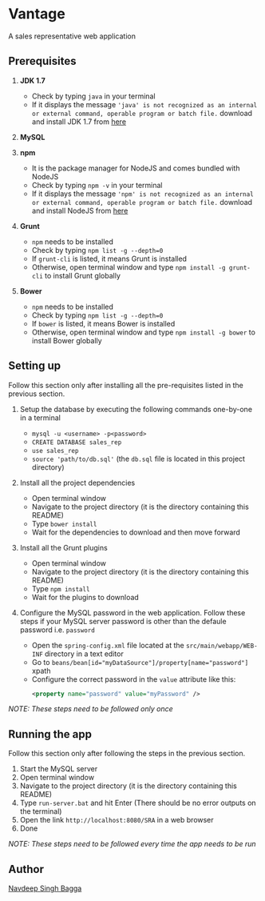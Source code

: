 Vantage
=======

A sales representative web application


Prerequisites
-------------

1. __JDK 1.7__
    + Check by typing `java` in your terminal
    + If it displays the message `'java' is not recognized as an internal or external command, operable program or batch file.` download and install JDK 1.7 from [here](http://www.oracle.com/technetwork/java/javase/downloads/jdk7-downloads-1880260.html "JDK 1.7")

2. __MySQL__

3. __npm__
    + It is the package manager for NodeJS and comes bundled with NodeJS
    + Check by typing `npm -v` in your terminal
    + If it displays the message `'npm' is not recognized as an internal or external command, operable program or batch file.` download and install NodeJS from [here](http://nodejs.org "NodeJS")

4. __Grunt__
    + `npm` needs to be installed
    + Check by typing `npm list -g --depth=0`
    + If `grunt-cli` is listed, it means Grunt is installed
    + Otherwise, open terminal window and type `npm install -g grunt-cli` to install Grunt globally

5. __Bower__
    + `npm` needs to be installed
    + Check by typing `npm list -g --depth=0`
    + If `bower` is listed, it means Bower is installed
    + Otherwise, open terminal window and type `npm install -g bower` to install Bower globally



Setting up
-----------

Follow this section only after installing all the pre-requisites listed in the previous section.

1. Setup the database by executing the following commands one-by-one in a terminal

    - `mysql -u <username> -p<password>`
    - `CREATE DATABASE sales_rep`
    - `use sales_rep`
    - `source 'path/to/db.sql'` (the `db.sql` file is located in this project directory)

2. Install all the project dependencies

    - Open terminal window
    - Navigate to the project directory (it is the directory containing this README)
    - Type `bower install`
    - Wait for the dependencies to download and then move forward

3. Install all the Grunt plugins

    - Open terminal window
    - Navigate to the project directory (it is the directory containing this README)
    - Type `npm install`
    - Wait for the plugins to download

4. Configure the MySQL password in the web application. Follow these steps if your MySQL server password is other than the defaule password i.e. `password`

    - Open the `spring-config.xml` file located at the `src/main/webapp/WEB-INF` directory in a text editor
    - Go to `beans/bean[id="myDataSource"]/property[name="password"]` xpath
    - Configure the correct password in the `value` attribute like this:
        ```xml
        <property name="password" value="myPassword" />
        ```

_NOTE: These steps need to be followed only once_


Running the app
---------------

Follow this section only after following the steps in the previous section.

1. Start the MySQL server
2. Open terminal window
3. Navigate to the project directory (it is the directory containing this README)
4. Type `run-server.bat` and hit Enter (There should be no error outputs on the terminal)
5. Open the link `http://localhost:8080/SRA` in a web browser
6. Done

_NOTE: These steps need to be followed every time the app needs to be run_


Author
------
[Navdeep Singh Bagga](mailto:navdeepb3191@gmail.com "navdeepb3191@gmail.com")